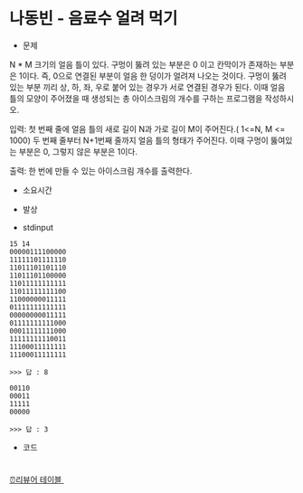 # 나동빈 - 음료수 얼려 먹기

- 문제

N * M 크기의 얼음 틀이 있다. 구멍이 뚫려 있는 부분은 0 이고 칸막이가 존재하는 부분은 1이다. 즉, 0으로 연결된 부분이 얼음 한 덩이가 얼려져 나오는 것이다. 구멍이 뚫려 있는 부분 끼리 상, 하, 좌, 우로 붙어 있는 경우가 서로 연결된 경우가 된다. 이때 얼음 틀의 모양이 주어졌을 때 생성되는 총 아이스크림의 개수를 구하는 프로그램을 작성하시오.

입력:
첫 번째 줄에 얼음 틀의 새로 길이 N과 가로 길이 M이 주어진다.( 1<=N, M <= 1000)
두 번째 줄부터 N+1번째 줄까지 얼음 틀의 형태가 주어진다.
이때 구멍이 뚫여있는 부분은 0, 그렇지 않은 부분은 1이다.

출력:
한 번에 만들 수 있는 아이스크림 개수를 출력한다.

- 소요시간

- 발상

- stdinput

```
15 14
00000111100000
11111101111110
11011101101110
11011101100000
11011111111111
11011111111100
11000000011111
01111111111111
00000000011111
01111111111000
00011111111000
11111111110011
11100011111111
11100011111111

>>> 답 : 8
```

```
00110
00011
11111
00000

>>> 답 : 3
```

- 코드

```python

```

### 

[⏰리뷰어 테이블 ](%E1%84%82%E1%85%A1%E1%84%83%E1%85%A9%E1%86%BC%E1%84%87%E1%85%B5%E1%86%AB%20-%20%E1%84%8B%E1%85%B3%E1%86%B7%E1%84%85%E1%85%AD%E1%84%89%E1%85%AE%20%E1%84%8B%E1%85%A5%E1%86%AF%E1%84%85%E1%85%A7%20%E1%84%86%E1%85%A5%E1%86%A8%E1%84%80%E1%85%B5%201625466b9040496cade2ffc65cb95f86/%E2%8F%B0%E1%84%85%E1%85%B5%E1%84%87%E1%85%B2%E1%84%8B%E1%85%A5%20%E1%84%90%E1%85%A6%E1%84%8B%E1%85%B5%E1%84%87%E1%85%B3%E1%86%AF%2001b9d468480b4502ba4a594451ea2abd.csv)